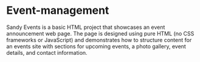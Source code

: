 # Event-management
Sandy Events is a basic HTML project that showcases an event announcement web page. The page is designed using pure HTML (no CSS frameworks or JavaScript) and demonstrates how to structure content for an events site with sections for upcoming events, a photo gallery, event details, and contact information.
